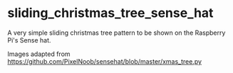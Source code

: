 # sliding_christmas_tree_sense_hat
A very simple sliding christmas tree pattern to be shown on the Raspberry Pi's Sense hat.

Images adapted from https://github.com/PixelNoob/sensehat/blob/master/xmas_tree.py


